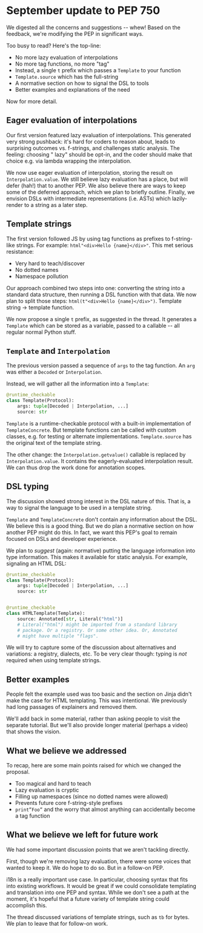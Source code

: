 # September update to PEP 750

We digested all the concerns and suggestions -- whew! Based on the feedback, we're modifying the PEP in significant
ways.

Too busy to read? Here's the top-line:

- No more lazy evaluation of interpolations
- No more tag functions, no more "tag"
- Instead, a single `t` prefix which passes a `Template` to your function
- `Template.source` which has the full-string
- A normative section on how to signal the DSL to tools
- Better examples and explanations of the need

Now for more detail.

## Eager evaluation of interpolations

Our first version featured lazy evaluation of interpolations. This generated very strong pushback: it's hard for coders
to reason about, leads to surprising outcomes vs. f-strings, and challenges static analysis. The feeling: choosing "
lazy" should be opt-in, and the coder should make that choice e.g. via lambda wrapping the interpolation.

We now use eager evaluation of interpolation, storing the result on `Interpolation.value`. We still believe lazy
evaluation has a place, but will defer (hah!) that to another PEP. We also believe there are ways to keep some of the
deferred approach, which we plan to briefly outline. Finally, we envision DSLs with intermediate representations (i.e.
ASTs) which lazily-render to a string as a later step.

## Template strings

The first version followed JS by using tag functions as prefixes to f-string-like strings. For example:
`html"<div>Hello {name}</div>"`. This met serious resistance:

- Very hard to teach/discover
- No dotted names
- Namespace pollution

Our approach combined two steps into one: converting the string into a standard data structure, then running
a DSL function with that data. We now plan to split those steps: `html(t"<div>Hello {name}</div>")`. Template string ->
template function.

We now propose a single `t` prefix, as suggested in the thread. It generates a `Template` which can be stored as a
variable, passed to a callable -- all regular normal Python stuff.

## `Template` and `Interpolation`

The previous version passed a sequence of `args` to the tag function. An `arg` was either a `Decoded` or
`Interpolation`.

Instead, we will gather all the information into a `Template`:

```python
@runtime_checkable
class Template(Protocol):
    args: tuple[Decoded | Interpolation, ...]
    source: str
```

`Template` is a runtime-checkable protocol with a built-in implementation of `TemplateConcrete`. But template functions
can be called with custom classes, e.g. for testing or alternate implementations. `Template.source` has the original
text of the template string.

The other change: the `Interpolation.getvalue()` callable is replaced by `Interpolation.value`. It contains the
eagerly-evaluated interpolation result. We can thus drop the work done for annotation scopes.

## DSL typing

The discussion showed strong interest in the DSL nature of this. That is, a way to signal the language to be used in a
template string.

`Template` and `TemplateConcrete` don't contain any information about the DSL. We believe this is a good thing. But we
do plan a normative section on how another PEP might do this. In fact, we want this PEP's goal to remain focused on DSLs
and developer experience.

We plan to *suggest* (again: normative) putting the language information into type information. This makes it available
for static analysis. For example, signaling an HTML DSL:

```python
@runtime_checkable
class Template(Protocol):
    args: tuple[Decoded | Interpolation, ...]
    source: str


@runtime_checkable
class HTMLTemplate(Template):
    source: Annotated[str, Literal("html")]
    # Literal("html") might be imported from a standard library 
    # package. Or a registry. Or some other idea. Or, Annotated
    # might have multiple "flags".
```

We will try to capture some of the discussion about alternatives and variations: a registry, dialects, etc. To be very
clear though: typing is *not* required when using template strings.

## Better examples

People felt the example used was too basic and the section on Jinja didn't make the case for HTML
templating. This was intentional. We previously had long passages of explainers and removed them.

We'll add back in some material, rather than asking people to visit the separate tutorial. But we'll also provide longer
material (perhaps a video) that shows the vision.

## What we believe we addressed

To recap, here are some main points raised for which we changed the proposal.

- Too magical and hard to teach
- Lazy evaluation is cryptic
- Filling up namespaces (since no dotted names were allowed)
- Prevents future core f-string-style prefixes
- `print”Foo”` and the worry that almost anything can accidentally become a tag function

## What we believe we left for future work

We had some important discussion points that we aren't tackling directly.

First, though we're removing lazy evaluation, there were some voices that wanted to keep it. We do hope to do so. But in
a follow-on PEP.

i18n is a really important use case. In particular, choosing syntax that fits into existing workflows. It would be great
if we could consolidate templating and translation into one PEP and syntax. While we don't see a path at the moment,
it's hopeful that a future variety of template string could accomplish this.

The thread discussed variations of template strings, such as `tb` for bytes. We plan to leave that for follow-on
work.

